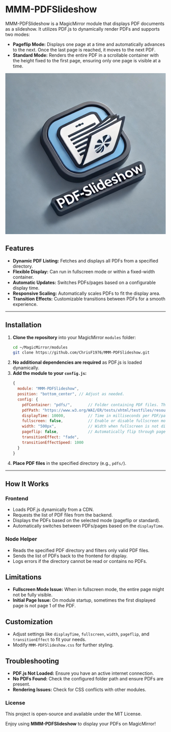 # MMM-PDFSlideshow

MMM-PDFSlideshow is a MagicMirror module that displays PDF documents as a slideshow. It utilizes PDF.js to dynamically render PDFs and supports two modes:

- **Pageflip Mode:** Displays one page at a time and automatically advances to the next. Once the last page is reached, it moves to the next PDF.
- **Standard Mode:** Renders the entire PDF in a scrollable container with the height fixed to the first page, ensuring only one page is visible at a time.

![MMM-PDFSlideshow Architecture](MMM-PDFSlideshow.jpg)

## Features

- **Dynamic PDF Listing:** Fetches and displays all PDFs from a specified directory.
- **Flexible Display:** Can run in fullscreen mode or within a fixed-width container.
- **Automatic Updates:** Switches PDFs/pages based on a configurable display time.
- **Responsive Scaling:** Automatically scales PDFs to fit the display area.
- **Transition Effects:** Customizable transitions between PDFs for a smooth experience.

---

## Installation

1. **Clone the repository** into your MagicMirror `modules` folder:
   ```sh
   cd ~/MagicMirror/modules
   git clone https://github.com/ChrisF1976/MMM-PDFSlideshow.git
   ```
2. **No additional dependencies are required** as PDF.js is loaded dynamically.
3. **Add the module to your `config.js`:**
   ```js
   {
     module: "MMM-PDFSlideshow",
     position: "bottom_center", // Adjust as needed.
     config: {
       pdfContainer: "pdfs/",       // Folder containing PDF files. The "/" is necessary. Fallback if `pdfPath` is not set.
       pdfPath: "https://www.w3.org/WAI/ER/tests/xhtml/testfiles/resources/pdf/dummy.pdf", //replace with your PDF-path of leave blank.
       displayTime: 10000,          // Time in milliseconds per PDF/page
       fullscreen: false,           // Enable or disable fullscreen mode. If true, set also `position` to a fulscreen region.
       width: "500px",              // Width when fullscreen is not disabled
       pageflip: false,             // Automatically flip through pages
       transitionEffect: "fade",
       transitionEffectSpeed: 1000
     }
   }
   ```
4. **Place PDF files** in the specified directory (e.g., `pdfs/`).

---

## How It Works

### Frontend
- Loads PDF.js dynamically from a CDN.
- Requests the list of PDF files from the backend.
- Displays the PDFs based on the selected mode (pageflip or standard).
- Automatically switches between PDFs/pages based on the `displayTime`.

### Node Helper
- Reads the specified PDF directory and filters only valid PDF files.
- Sends the list of PDFs back to the frontend for display.
- Logs errors if the directory cannot be read or contains no PDFs.



## Limitations

- **Fullscreen Mode Issue:** When in fullscreen mode, the entire page might not be fully visible.
- **Initial Page Issue:** On module startup, sometimes the first displayed page is not page 1 of the PDF.



## Customization

- Adjust settings like `displayTime`, `fullscreen`, `width`, `pageflip`, and `transitionEffect` to fit your needs.
- Modify `MMM-PDFSlideshow.css` for further styling.



## Troubleshooting

- **PDF.js Not Loaded:** Ensure you have an active internet connection.
- **No PDFs Found:** Check the configured folder path and ensure PDFs are present.
- **Rendering Issues:** Check for CSS conflicts with other modules.



### License
This project is open-source and available under the MIT License.

Enjoy using **MMM-PDFSlideshow** to display your PDFs on MagicMirror!
